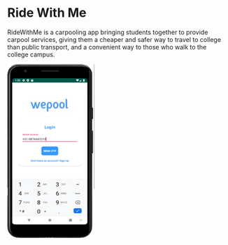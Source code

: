 # Ride With Me

RideWithMe is a carpooling app bringing students together to provide carpool services, giving them a cheaper and safer way to travel to college than public transport, and a convenient way to those who walk to the college campus.

<img src="screenshots/2.png" alt="1.png" width="200" height="400" />

